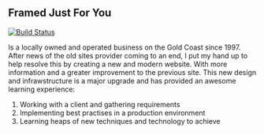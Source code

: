 ## Framed Just For You
<p>
<a href="https://github.com/SethSharp/FramedJustForYou/actions"><img src="https://github.com/laravel/framework/workflows/tests/badge.svg" alt="Build Status"></a>
</p>

Is a locally owned and operated business on the Gold Coast since 1997. After news of the old sites provider coming to an end, I put my hand up to help resolve this by creating a new and modern website. With more information and a greater improvement to the previous site. This new design and infrawstructure is a major upgrade and has provided an awesome learning experience: 

1. Working with a client and gathering requirements
2. Implementing best practises in a production environment
3. Learning heaps of new techniques and technology to achieve
